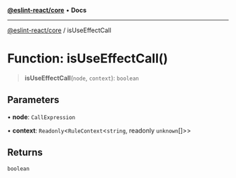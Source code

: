 [**@eslint-react/core**](../README.md) • **Docs**

***

[@eslint-react/core](../README.md) / isUseEffectCall

# Function: isUseEffectCall()

> **isUseEffectCall**(`node`, `context`): `boolean`

## Parameters

• **node**: `CallExpression`

• **context**: `Readonly`\<`RuleContext`\<`string`, readonly `unknown`[]\>\>

## Returns

`boolean`
